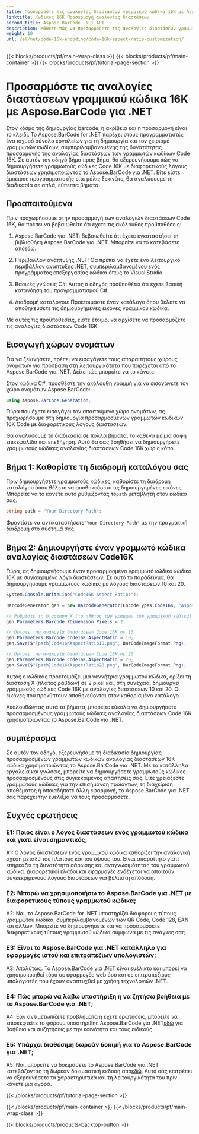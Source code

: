 ```yaml
---
title: Προσαρμόστε τις αναλογίες διαστάσεων γραμμικού κώδικα 16K με Aspose.BarCode για .NET
linktitle: Κωδικός 16K Προσαρμογή αναλογίας διαστάσεων
second_title: Aspose.BarCode .NET API
description: Μάθετε πώς να προσαρμόζετε τις αναλογίες διαστάσεων γραμμικού κώδικα Code 16K χρησιμοποιώντας το Aspose.BarCode για .NET. Δημιουργήστε ακριβείς γραμμωτούς κώδικες για τις εφαρμογές σας.
weight: 10
url: /el/net/code-16k-encoding/code-16k-aspect-ratio-customization/
---
```


{{< blocks/products/pf/main-wrap-class >}}
{{< blocks/products/pf/main-container >}}
{{< blocks/products/pf/tutorial-page-section >}}

# Προσαρμόστε τις αναλογίες διαστάσεων γραμμικού κώδικα 16K με Aspose.BarCode για .NET

Στον κόσμο της δημιουργίας barcode, η ακρίβεια και η προσαρμογή είναι το κλειδί. Το Aspose.BarCode for .NET παρέχει στους προγραμματιστές ένα ισχυρό σύνολο εργαλείων για τη δημιουργία και τον χειρισμό γραμμωτών κωδίκων, συμπεριλαμβανομένης της δυνατότητας προσαρμογής της αναλογίας διαστάσεων των γραμμωτών κωδίκων Code 16K. Σε αυτόν τον οδηγό βήμα προς βήμα, θα εξερευνήσουμε πώς να δημιουργήσετε γραμμωτούς κώδικες Code 16K με διαφορετικούς λόγους διαστάσεων χρησιμοποιώντας το Aspose.BarCode για .NET. Είτε είστε έμπειρος προγραμματιστής είτε μόλις ξεκινάτε, θα αναλύσουμε τη διαδικασία σε απλά, εύπεπτα βήματα.

## Προαπαιτούμενα

Πριν προχωρήσουμε στην προσαρμογή των αναλογιών διαστάσεων Code 16K, θα πρέπει να βεβαιωθείτε ότι έχετε τις ακόλουθες προϋποθέσεις:

1.  Aspose.BarCode για .NET: Βεβαιωθείτε ότι έχετε εγκαταστήσει τη βιβλιοθήκη Aspose.BarCode για .NET. Μπορείτε να το κατεβάσετε από[εδώ](https://releases.aspose.com/barcode/net/).

2. Περιβάλλον ανάπτυξης .NET: Θα πρέπει να έχετε ένα λειτουργικό περιβάλλον ανάπτυξης .NET, συμπεριλαμβανομένου ενός προγράμματος επεξεργασίας κώδικα όπως το Visual Studio.

3. Βασικές γνώσεις C#: Αυτός ο οδηγός προϋποθέτει ότι έχετε βασική κατανόηση του προγραμματισμού C#.

4. Διαδρομή καταλόγου: Προετοιμάστε έναν κατάλογο όπου θέλετε να αποθηκεύσετε τις δημιουργημένες εικόνες γραμμικού κώδικα.

Με αυτές τις προϋποθέσεις, είστε έτοιμοι να αρχίσετε να προσαρμόζετε τις αναλογίες διαστάσεων Code 16K.

## Εισαγωγή χώρων ονομάτων

Για να ξεκινήσετε, πρέπει να εισαγάγετε τους απαραίτητους χώρους ονομάτων για πρόσβαση στη λειτουργικότητα που παρέχεται από το Aspose.BarCode για .NET. Δείτε πώς μπορείτε να το κάνετε:

Στον κώδικα C#, προσθέστε την ακόλουθη γραμμή για να εισαγάγετε τον χώρο ονομάτων Aspose.BarCode:

```csharp
using Aspose.BarCode.Generation;
```

Τώρα που έχετε εισαγάγει τον απαιτούμενο χώρο ονομάτων, ας προχωρήσουμε στη δημιουργία προσαρμοσμένων γραμμωτών κωδικών 16K Code με διαφορετικούς λόγους διαστάσεων.

Θα αναλύσουμε τη διαδικασία σε πολλά βήματα, το καθένα με μια σαφή επικεφαλίδα και επεξήγηση. Αυτό θα σας βοηθήσει να δημιουργήσετε γραμμωτούς κώδικες αναλογίας διαστάσεων Code 16K χωρίς κόπο.

## Βήμα 1: Καθορίστε τη διαδρομή καταλόγου σας

 Πριν δημιουργήσετε γραμμωτούς κώδικες, καθορίστε τη διαδρομή καταλόγου όπου θέλετε να αποθηκεύσετε τις δημιουργημένες εικόνες. Μπορείτε να το κάνετε αυτό ρυθμίζοντας το`path` μεταβλητή στον κώδικά σας.

```csharp
string path = "Your Directory Path";
```

 Φροντίστε να αντικαταστήσετε`"Your Directory Path"` με την πραγματική διαδρομή στο σύστημά σας.

## Βήμα 2: Δημιουργήστε έναν γραμμωτό κώδικα αναλογίας διαστάσεων Code16K

Τώρα, ας δημιουργήσουμε έναν προσαρμοσμένο γραμμωτό κώδικα κώδικα 16K με συγκεκριμένο λόγο διαστάσεων. Σε αυτό το παράδειγμα, θα δημιουργήσουμε γραμμωτούς κώδικες με λόγους διαστάσεων 10 και 20.

```csharp
System.Console.WriteLine("Code16K Aspect Ratio:");

BarcodeGenerator gen = new BarcodeGenerator(EncodeTypes.Code16K, "Aspose.BarCode");

// Ρυθμίστε τη διάσταση Χ (το πλάτος των γραμμών του γραμμικού κώδικα) σε pixel
gen.Parameters.Barcode.XDimension.Pixels = 2;

// Ορίστε την αναλογία διαστάσεων Code 16K σε 10
gen.Parameters.Barcode.Code16K.AspectRatio = 10;
gen.Save($"{path}Code16KAspectRatio10.png", BarCodeImageFormat.Png);

// Ορίστε την αναλογία διαστάσεων Code 16K σε 20
gen.Parameters.Barcode.Code16K.AspectRatio = 20;
gen.Save($"{path}Code16KAspectRatio20.png", BarCodeImageFormat.Png);
```

Αυτός ο κώδικας προετοιμάζει μια γεννήτρια γραμμωτού κώδικα, ορίζει τη διάσταση Χ (πλάτος ράβδων) σε 2 pixel και, στη συνέχεια, δημιουργεί γραμμικούς κώδικες Code 16K με αναλογίες διαστάσεων 10 και 20. Οι εικόνες που προκύπτουν αποθηκεύονται στον καθορισμένο κατάλογο.

Ακολουθώντας αυτά τα βήματα, μπορείτε εύκολα να δημιουργήσετε προσαρμοσμένους γραμμωτούς κώδικες αναλογίας διαστάσεων Code 16K χρησιμοποιώντας το Aspose.BarCode για .NET.

## συμπέρασμα

Σε αυτόν τον οδηγό, εξερευνήσαμε τη διαδικασία δημιουργίας προσαρμοσμένων γραμμωτών κωδικών αναλογίας διαστάσεων 16K κώδικα χρησιμοποιώντας το Aspose.BarCode για .NET. Με τα κατάλληλα εργαλεία και γνώσεις, μπορείτε να δημιουργήσετε γραμμωτούς κώδικες προσαρμοσμένους στις συγκεκριμένες απαιτήσεις σας. Είτε χρειάζεστε γραμμωτούς κώδικες για την επισήμανση προϊόντων, τη διαχείριση αποθέματος ή οποιαδήποτε άλλη εφαρμογή, το Aspose.BarCode για .NET σάς παρέχει την ευελιξία να τους προσαρμόσετε.

## Συχνές ερωτήσεις

### Ε1: Ποιος είναι ο λόγος διαστάσεων ενός γραμμωτού κώδικα και γιατί είναι σημαντικός;

A1: Ο λόγος διαστάσεων ενός γραμμικού κώδικα καθορίζει την αναλογική σχέση μεταξύ του πλάτους και του ύψους του. Είναι απαραίτητο γιατί επηρεάζει τη δυνατότητα σάρωσης και αναγνωσιμότητας του γραμμωτού κώδικα. Διαφορετικοί κλάδοι και εφαρμογές ενδέχεται να απαιτούν συγκεκριμένους λόγους διαστάσεων για βέλτιστη απόδοση.

### Ε2: Μπορώ να χρησιμοποιήσω το Aspose.BarCode για .NET με διαφορετικούς τύπους γραμμωτού κώδικα;

A2: Ναι, το Aspose.BarCode for .NET υποστηρίζει διάφορους τύπους γραμμωτού κώδικα, συμπεριλαμβανομένων των QR Code, Code 128, EAN και άλλων. Μπορείτε να δημιουργήσετε και να προσαρμόσετε διαφορετικούς τύπους γραμμωτού κώδικα σύμφωνα με τις ανάγκες σας.

### Ε3: Είναι το Aspose.BarCode για .NET κατάλληλο για εφαρμογές ιστού και επιτραπέζιων υπολογιστών;

Α3: Απολύτως. Το Aspose.BarCode για .NET είναι ευέλικτο και μπορεί να χρησιμοποιηθεί τόσο σε εφαρμογές web όσο και σε επιτραπέζιους υπολογιστές που έχουν αναπτυχθεί με χρήση τεχνολογιών .NET.

### Ε4: Πώς μπορώ να λάβω υποστήριξη ή να ζητήσω βοήθεια με το Aspose.BarCode για .NET;

 A4: Εάν αντιμετωπίζετε προβλήματα ή έχετε ερωτήσεις, μπορείτε να επισκεφτείτε το φόρουμ υποστήριξης Aspose.BarCode για .NET[εδώ](https://forum.aspose.com/c/barcode/13) για βοήθεια και συζητήσεις με την κοινότητα και τους ειδικούς.

### Ε5: Υπάρχει διαθέσιμη δωρεάν δοκιμή για το Aspose.BarCode για .NET;

 A5: Ναι, μπορείτε να δοκιμάσετε το Aspose.BarCode για .NET κατεβάζοντας τη δωρεάν δοκιμαστική έκδοση από[εδώ](https://releases.aspose.com/). Αυτό σας επιτρέπει να εξερευνήσετε τα χαρακτηριστικά και τη λειτουργικότητά του πριν κάνετε μια αγορά.

{{< /blocks/products/pf/tutorial-page-section >}}

{{< /blocks/products/pf/main-container >}}
{{< /blocks/products/pf/main-wrap-class >}}

{{< blocks/products/products-backtop-button >}}
